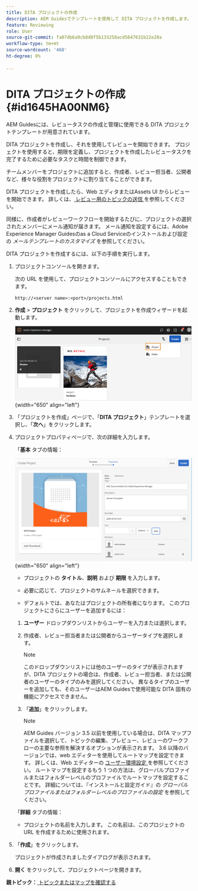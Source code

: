 ```yaml
---
title: DITA プロジェクトの作成
description: AEM Guidesでテンプレートを使用して DITA プロジェクトを作成します。 DITA プロジェクトを使用してレビューを開始する方法を説明します。
feature: Reviewing
role: User
source-git-commit: fa07db6a9cb8d8f5b133258acd5647631b22e28a
workflow-type: tm+mt
source-wordcount: '468'
ht-degree: 0%

---
```


# DITA プロジェクトの作成 {#id1645HA00NM6}

AEM Guidesには、レビュータスクの作成と管理に使用できる DITA プロジェクトテンプレートが用意されています。

DITA プロジェクトを作成し、それを使用してレビューを開始できます。 プロジェクトを使用すると、期限を定義し、プロジェクトを作成したレビュータスクを完了するために必要なタスクと時間を制御できます。

チームメンバーをプロジェクトに追加すると、作成者、レビュー担当者、公開者など、様々な役割をプロジェクトに割り当てることができます。

DITA プロジェクトを作成したら、Web エディタまたはAssets UI からレビューを開始できます。 詳しくは、[ レビュー用のトピックの送信 ](review-send-topics-for-review.md#) を参照してください。

同様に、作成者がレビューワークフローを開始するたびに、プロジェクトの選択されたメンバーにメール通知が届きます。 メール通知を設定するには、Adobe Experience Manager Guidesのas a Cloud Serviceのインストールおよび設定の *メールテンプレートのカスタマイズ* を参照してください。

DITA プロジェクトを作成するには、以下の手順を実行します。

1. プロジェクトコンソールを開きます。

   次の URL を使用して、プロジェクトコンソールにアクセスすることもできます。

   ```http
   http://<server name>:<port>/projects.html
   ```

1. **作成** \> **プロジェクト** をクリックして、プロジェクトを作成ウィザードを起動します。

   ![](images/project-console-63.png){width="650" align="left"}

1. 「プロジェクトを作成」ページで、「**DITA プロジェクト**」テンプレートを選択し、「**次へ**」をクリックします。

1. プロジェクトプロパティページで、次の詳細を入力します。

   「**基本** タブの情報：

   ![](images/create-project.png){width="650" align="left"}

   - プロジェクトの **タイトル**、**説明** および **期限** を入力します。

   - 必要に応じて、プロジェクトのサムネールを選択できます。

   - デフォルトでは、あなたはプロジェクトの所有者になります。 このプロジェクトにさらにユーザーを追加するには：

   1. **ユーザー** ドロップダウンリストからユーザーを入力または選択します。

   1. 作成者、レビュー担当者または公開者からユーザータイプを選択します。

      >[!NOTE]
      >
      >このドロップダウンリストには他のユーザーのタイプが表示されますが、DITA プロジェクトの場合は、作成者、レビュー担当者、または公開者のユーザーのタイプのみを選択してください。 異なるタイプのユーザーを追加しても、そのユーザーはAEM Guidesで使用可能な DITA 固有の機能にアクセスできません。

   1. 「**追加**」をクリックします。

      >[!NOTE]
      >
      >AEM Guides バージョン 3.5 以前を使用している場合は、DITA マップファイルを選択して、トピックの編集、プレビュー、レビューのワークフローの主要な参照を解決するオプションが表示されます。 3.6 以降のバージョンでは、web エディターを使用してルートマップを設定できます。 詳しくは、Web エディターの [ ユーザー環境設定 ](web-editor-features.md#id2087G0P40SB) を参照してください。 ルートマップを設定するもう 1 つの方法は、グローバルプロファイルまたはフォルダーレベルのプロファイルでルートマップを設定することです。 詳細については、『インストールと設定ガイド』の *グローバルプロファイルまたはフォルダーレベルのプロファイルの設定* を参照してください。

   「**詳細** タブの情報：

   - プロジェクトの名前を入力します。 この名前は、このプロジェクトの URL を作成するために使用されます。

1. 「**作成**」をクリックします。

   プロジェクトが作成されましたダイアログが表示されます。

1. **開く** をクリックして、プロジェクトページを開きます。


**親トピック：**[ トピックまたはマップを確認する ](review.md)
